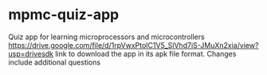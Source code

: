 # mpmc-quiz-app
Quiz app for learning microprocessors and microcontrollers
https://drive.google.com/file/d/1rpVwxPtoIC1V5_SlVhd7iS-JMuXn2xia/view?usp=drivesdk link to download the app in its apk file format. 
Changes include additional questions
